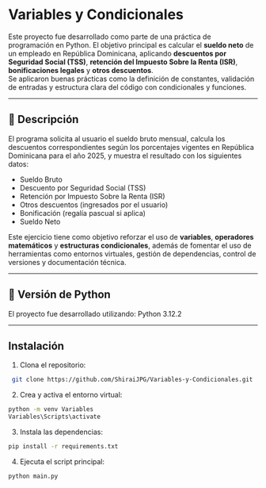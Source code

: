 # Variables y Condicionales

Este proyecto fue desarrollado como parte de una práctica de programación en Python. El objetivo principal es calcular el **sueldo neto** de un empleado en República Dominicana, aplicando **descuentos por Seguridad Social (TSS)**, **retención del Impuesto Sobre la Renta (ISR)**, **bonificaciones legales** y **otros descuentos**.  
Se aplicaron buenas prácticas como la definición de constantes, validación de entradas y estructura clara del código con condicionales y funciones.

---

## 📌 Descripción

El programa solicita al usuario el sueldo bruto mensual, calcula los descuentos correspondientes según los porcentajes vigentes en República Dominicana para el año 2025, y muestra el resultado con los siguientes datos:

- Sueldo Bruto  
- Descuento por Seguridad Social (TSS)  
- Retención por Impuesto Sobre la Renta (ISR)  
- Otros descuentos (ingresados por el usuario)  
- Bonificación (regalía pascual si aplica)  
- Sueldo Neto

Este ejercicio tiene como objetivo reforzar el uso de **variables**, **operadores matemáticos** y **estructuras condicionales**, además de fomentar el uso de herramientas como entornos virtuales, gestión de dependencias, control de versiones y documentación técnica.

---

## 🐍 Versión de Python

El proyecto fue desarrollado utilizando: Python 3.12.2

---

## Instalación

1.  Clona el repositorio:
```sh
 git clone https://github.com/ShiraiJPG/Variables-y-Condicionales.git
```

2. Crea y activa el entorno virtual:
```sh
python -m venv Variables
Variables\Scripts\activate
```

3. Instala las dependencias:
```sh
pip install -r requirements.txt
```

4. Ejecuta el script principal:
```sh
python main.py
```

